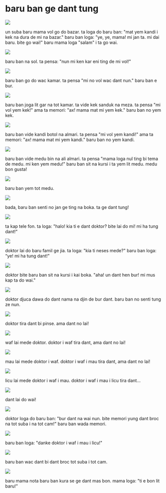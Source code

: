 baru ban ge dant tung
=======================

![](http://www.pandunia.info/pandunia/barudant/baru_01.png)

un suba baru mama vol go do bazar. ta loga do baru ban: "mat yem kandi i kek na dura de mi na bazar." baru ban loga: "ye, ye, mama! mi jan ta. mi dai baru. bite go wai!" baru mama loga "salam" i ta go wai.

![](http://www.pandunia.info/pandunia/barudant/baru_02.png)

baru ban na sol. ta pensa: "nun mi ken kar eni ting de mi vol!"

![](http://www.pandunia.info/pandunia/barudant/baru_03.png)

baru ban go do wac kamar. ta pensa "mi no vol wac dant nun." baru ban e bur.

![](http://www.pandunia.info/pandunia/barudant/baru_04.png)

baru ban joga lit gar na tot kamar. ta vide kek sanduk na meza. ta pensa "mi vol yem kek!" ama ta memori: "ax! mama mat mi yem kek." baru ban no yem kek.

![](http://www.pandunia.info/pandunia/barudant/baru_05.png)

baru ban vide kandi botol na almari. ta pensa "mi vol yem kandi!" ama ta memori: "ax! mama mat mi yem kandi." baru ban no yem kandi.

![](http://www.pandunia.info/pandunia/barudant/baru_06.png)

baru ban vide medu bin na ali almari. ta pensa "mama loga nul ting bi tema de medu. mi ken yem medu!" baru ban sit na kursi i ta yem lit medu. medu bon gusta!

![](http://www.pandunia.info/pandunia/barudant/baru_07.png)

baru ban yem tot medu.

![](http://www.pandunia.info/pandunia/barudant/baru_08.png)

bada, baru ban senti no jan ge ting na boka. ta ge dant tung!

![](http://www.pandunia.info/pandunia/barudant/baru_09.png)

ta kap tele fon. ta loga: "halo! kia ti e dant doktor? bite lai do mi! mi ha tung dant!"

![](http://www.pandunia.info/pandunia/barudant/baru_10.png)

doktor lai do baru famil ge jia. ta loga: "kia ti neses mede?" baru ban loga: “ye! mi ha tung dant!"

![](http://www.pandunia.info/pandunia/barudant/baru_11.png)

doktor bite baru ban sit na kursi i kai boka. "aha! un dant hen bur! mi mus kap ta do wai."

![](http://www.pandunia.info/pandunia/barudant/baru_12.png)

doktor djuca dawa do dant nama na djin de bur dant. baru ban no senti tung ze nun.

![](http://www.pandunia.info/pandunia/barudant/baru_13.png)

doktor tira dant bi pinse. ama dant no lai!

![](http://www.pandunia.info/pandunia/barudant/baru_14.png)

waf lai mede doktor. doktor i waf tira dant, ama dant no lai!

![](http://www.pandunia.info/pandunia/barudant/baru_15.png)

mau lai mede doktor i waf. doktor i waf i mau tira dant, ama dant no lai!

![](http://www.pandunia.info/pandunia/barudant/baru_16.png)

licu lai mede doktor i waf i mau. doktor i waf i mau i licu tira dant...

![](http://www.pandunia.info/pandunia/barudant/baru_17.png)

dant lai do wai!

![](http://www.pandunia.info/pandunia/barudant/baru_18.png)

doktor loga do baru ban: "bur dant na wai nun. bite memori yung dant broc na tot suba i na tot cam!" baru ban wada memori.

![](http://www.pandunia.info/pandunia/barudant/baru_19.png)

baru ban loga: "danke doktor i waf i mau i licu!"

![](http://www.pandunia.info/pandunia/barudant/baru_20.png)

baru ban wac dant bi dant broc tot suba i tot cam.

![](http://www.pandunia.info/pandunia/barudant/baru_21.png)

baru mama nota baru ban kura se ge dant mas bon. mama loga: "ti e bon lit baru!"

